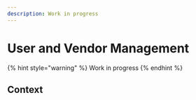```yaml
---
description: Work in progress
---
```


# User and Vendor Management

{% hint style="warning" %}
Work in progress
{% endhint %}

## Context



